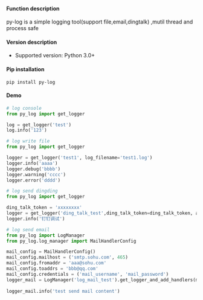 #### Function description
py-log is a simple logging tool(support file,email,dingtalk) ,mutil thread and process safe

#### Version description
* Supported version: Python 3.0+

#### Pip installation
```shell
pip install py-log
```

#### Demo
```python
# log console 
from py_log import get_logger

log = get_logger('test')
log.info('123')
```

```python
# log write file
from py_log import get_logger

logger = get_logger('test1', log_filename='test1.log')
logger.info('aaaa')
logger.debug('bbbb')
logger.warning('cccc')
logger.error('dddd')
```

```python
# log send dingding
from py_log import get_logger

ding_talk_token = 'xxxxxxxx'
logger = get_logger('ding_talk_test',ding_talk_token=ding_talk_token, at_mobiles=('13790000000', '13790000001'))
logger.info('钉钉调试')
```

```python
# log send email
from py_log import LogManager
from py_log.log_manager import MailHandlerConfig

mail_config = MailHandlerConfig()
mail_config.mailhost = ('smtp.sohu.com', 465)
mail_config.fromaddr = 'aaa@sohu.com'
mail_config.toaddrs = 'bbb@qq.com'
mail_config.credentials = ('mail_username', 'mail_password')
logger_mail = LogManager('log_mail_test').get_logger_and_add_handlers(mail_handler_config=mail_config,
                                                                          is_add_mail_handler=True)
logger_mail.info('test send mail content')
```

